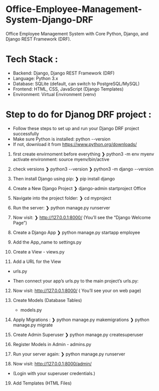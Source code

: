 # Office-Employee-Management-System-Django-DRF
Office Employee Management System with Core Python, Django, and Django REST Framework (DRF).


# Tech Stack :
- Backend: Django, Django REST Framework (DRF)
- Language: Python 3.x
- Database: SQLite (default, can switch to PostgreSQL/MySQL)
- Frontend: HTML, CSS, JavaScript (Django Templates)
- Environment: Virtual Environment (venv)


# Step to do for Djanog DRF project : 
- Follow these steps to set up and run your Django DRF project successfully
- Make sure Python is installed: python --version
- If not, download it from https://www.python.org/downloads/

1. first create envirnoment before everything
   ❯ python3 -m env myenv
   activate environment: source myenv/bin/active

2. check versions
   ❯ python3 --version
    ❯ python3 -m django --version

3. Then install Django using pip:
   ❯ pip install django

4. Create a New Django Project
   ❯ django-admin startproject Office
   
5. Navigate into the project folder:
   ❯ cd myproject
   
6. Run the server:
   ❯ python manage.py runserver

7. Now visit:
   ❯ http://127.0.0.1:8000/
   (You’ll see the “Django Welcome Page”)

8. Create a Django App
    ❯ python manage.py startapp employee

9. Add the App_name to settings.py

10.  Create a View
    - views.py

11. Add a URL for the View
   - urls.py

- Then connect your app’s urls.py to the main project’s urls.py:

12. Now visit:  http://127.0.0.1:8000/
 ( You’ll see your on web page)

13. Create Models (Database Tables)
    - models.py
   
14. Apply Migrations :
    ❯ python manage.py makemigrations
    ❯ python manage.py migrate
      
15.  Create Admin Superuser
    ❯ python manage.py createsuperuser

16.  Register Models in Admin
    - admins.py

17. Run your server again:
   ❯ python manage.py runserver

18. Now visit: http://127.0.0.1:8000/admin/
   - (Login with your superuser credentials.)

19.  Add Templates (HTML Files)


